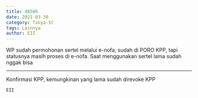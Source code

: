 ```yaml
---
title: 48586
date: 2021-03-30
category: Tanya-SC
tags: Lainnya
author: EII
---
```


WP sudah permohonan sertel melalui e-nofa, sudah di PORO KPP, tapi statusnya masih proses di e-nofa. Saat menggunakan sertel lama sudah nggak bisa

---

Konfirmasi KPP, kemungkinan yang lama sudah direvoke KPP

`EII`
